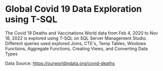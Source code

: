 # Global Covid 19 Data Exploration using T-SQL

The Covid 19 Deaths and Vaccinations World data from Feb 4, 2020 to Nov 18, 2022 is explored using T-SQL on SQL Server Management Studio. Different queries used explored Joins, CTE's, Temp Tables, Windows Functions, Aggregate Functions, Creating Views, and Converting Data Types

Data Source: https://ourworldindata.org/covid-deaths
